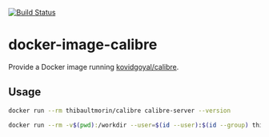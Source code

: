 [![Build Status](https://travis-ci.org/tmorin/docker-image-calibre.svg)](https://travis-ci.org/tmorin/docker-image-calibre)

# docker-image-calibre

Provide a Docker image running [kovidgoyal/calibre](https://github.com/kovidgoyal/calibre).

## Usage

```bash
docker run --rm thibaultmorin/calibre calibre-server --version
```

```bash
docker run --rm -v$(pwd):/workdir --user=$(id --user):$(id --group) thibaultmorin/calibre ebook-meta --version
```
